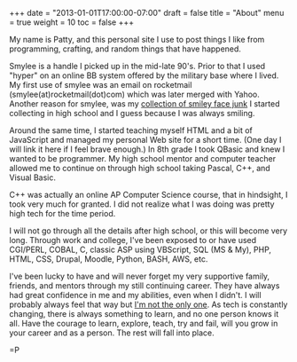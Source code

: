 +++
date = "2013-01-01T17:00:00-07:00"
draft = false
title = "About"
menu = true
weight = 10
toc = false
+++

My name is Patty, and this personal site I use to post things I like from programming, crafting, and random things that have happened.

Smylee is a handle I picked up in the mid-late 90's. Prior to that I used "hyper" on an online BB system offered by the military base where I lived. My first use of smylee was an email on rocketmail (smylee(at)rocketmail(dot)com) which was later merged with Yahoo. Another reason for smylee, was my [collection of smiley face junk]() I started collecting in high school and I guess because I was always smiling.

Around the same time, I started teaching myself HTML and a bit of JavaScript and managed my personal Web site for a short time. (One day I will link it here if I feel brave enough.) In 8th grade I took QBasic and knew I wanted to be programmer. My high school mentor and computer teacher allowed me to continue on through high school taking Pascal, C++, and Visual Basic.

C++ was actually an online AP Computer Science course, that in hindsight, I took very much for granted. I did not realize what I was doing was pretty high tech for the time period.

I will not go through all the details after high school, or this will become very long. Through work and college, I've been exposed to or have used CGI/PERL, COBAL, C, classic ASP using VBScript, SQL (MS & My), PHP, HTML, CSS, Drupal, Moodle, Python, BASH, AWS, etc.

I've been lucky to have and will never forget my very supportive family, friends, and mentors through my still continuing career. They have always had great confidence in me and my abilities, even when I didn't. I will probably always feel that way but [I'm not the only one](https://en.wikipedia.org/wiki/Impostor_syndrome). As tech is constantly changing, there is always something to learn, and no one person knows it all. Have the courage to learn, explore, teach, try and fail, will you grow in your career and as a person. The rest will fall into place.

=P